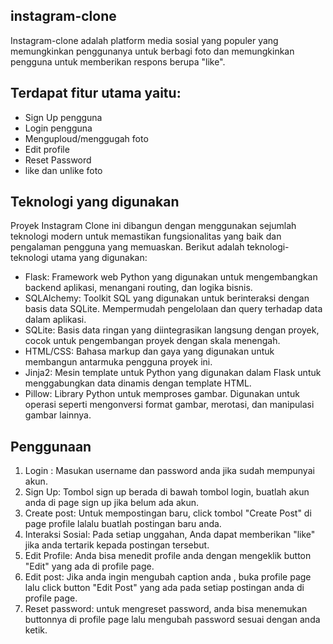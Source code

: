 ## instagram-clone

Instagram-clone adalah platform media sosial yang populer yang memungkinkan penggunanya untuk berbagi foto dan memungkinkan pengguna untuk 
memberikan respons berupa "like".

## Terdapat fitur utama yaitu:
- Sign Up pengguna
- Login pengguna
- Menguploud/menggugah foto
- Edit profile
- Reset Password
- like dan unlike foto

## Teknologi yang digunakan
Proyek Instagram Clone ini dibangun dengan menggunakan sejumlah teknologi modern untuk memastikan fungsionalitas yang baik dan pengalaman pengguna yang memuaskan. Berikut adalah teknologi-teknologi utama yang digunakan:
- Flask: Framework web Python yang digunakan untuk mengembangkan backend aplikasi, menangani routing, dan logika bisnis.
- SQLAlchemy: Toolkit SQL yang digunakan untuk berinteraksi dengan basis data SQLite. Mempermudah pengelolaan dan query terhadap data dalam aplikasi.
- SQLite: Basis data ringan yang diintegrasikan langsung dengan proyek, cocok untuk pengembangan proyek dengan skala menengah.
- HTML/CSS: Bahasa markup dan gaya yang digunakan untuk membangun antarmuka pengguna proyek ini.
- Jinja2: Mesin template untuk Python yang digunakan dalam Flask untuk menggabungkan data dinamis dengan template HTML.
- Pillow: Library Python untuk memproses gambar. Digunakan untuk operasi seperti mengonversi format gambar, merotasi, dan manipulasi gambar lainnya.

## Penggunaan
1. Login : Masukan username dan password anda jika sudah mempunyai akun.
2. Sign Up: Tombol sign up berada di bawah tombol login, buatlah akun anda di page sign up jika belum ada akun.
3. Create post: Untuk mempostingan baru, click tombol "Create Post" di page profile lalalu buatlah postingan baru anda.
4. Interaksi Sosial: Pada setiap unggahan, Anda dapat memberikan "like" jika anda tertarik kepada postingan tersebut.
5. Edit Profile: Anda bisa menedit profile anda dengan mengeklik button "Edit" yang ada di profile page.
6. Edit post: Jika anda ingin mengubah caption anda , buka profile page lalu click button "Edit Post" yang ada pada setiap postingan anda di profile page.
7. Reset password: untuk mengreset password, anda bisa menemukan buttonnya di profile page lalu mengubah password sesuai dengan anda ketik.
